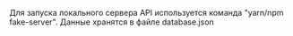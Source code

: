 Для запуска локального сервера API используется команда "yarn/npm fake-server". Данные хранятся в файле database.json